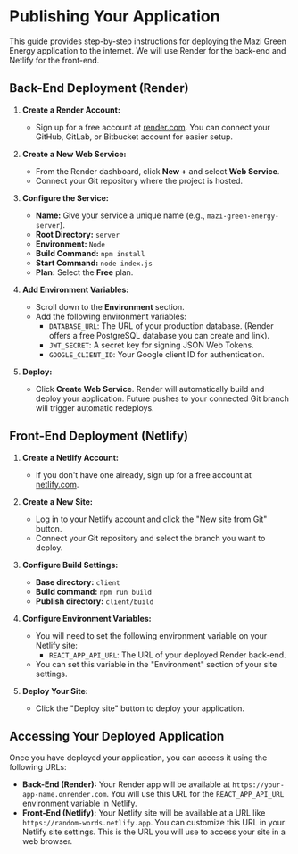 # Publishing Your Application

This guide provides step-by-step instructions for deploying the Mazi Green Energy application to the internet. We will use Render for the back-end and Netlify for the front-end.

## Back-End Deployment (Render)

1.  **Create a Render Account:**
    *   Sign up for a free account at [render.com](https://render.com/). You can connect your GitHub, GitLab, or Bitbucket account for easier setup.

2.  **Create a New Web Service:**
    *   From the Render dashboard, click **New +** and select **Web Service**.
    *   Connect your Git repository where the project is hosted.

3.  **Configure the Service:**
    *   **Name:** Give your service a unique name (e.g., `mazi-green-energy-server`).
    *   **Root Directory:** `server`
    *   **Environment:** `Node`
    *   **Build Command:** `npm install`
    *   **Start Command:** `node index.js`
    *   **Plan:** Select the **Free** plan.

4.  **Add Environment Variables:**
    *   Scroll down to the **Environment** section.
    *   Add the following environment variables:
        *   `DATABASE_URL`: The URL of your production database. (Render offers a free PostgreSQL database you can create and link).
        *   `JWT_SECRET`: A secret key for signing JSON Web Tokens.
        *   `GOOGLE_CLIENT_ID`: Your Google client ID for authentication.

5.  **Deploy:**
    *   Click **Create Web Service**. Render will automatically build and deploy your application. Future pushes to your connected Git branch will trigger automatic redeploys.

## Front-End Deployment (Netlify)

1.  **Create a Netlify Account:**
    *   If you don't have one already, sign up for a free account at [netlify.com](https://www.netlify.com/).

2.  **Create a New Site:**
    *   Log in to your Netlify account and click the "New site from Git" button.
    *   Connect your Git repository and select the branch you want to deploy.

3.  **Configure Build Settings:**
    *   **Base directory:** `client`
    *   **Build command:** `npm run build`
    *   **Publish directory:** `client/build`

4.  **Configure Environment Variables:**
    *   You will need to set the following environment variable on your Netlify site:
        *   `REACT_APP_API_URL`: The URL of your deployed Render back-end.
    *   You can set this variable in the "Environment" section of your site settings.

5.  **Deploy Your Site:**
    *   Click the "Deploy site" button to deploy your application.

## Accessing Your Deployed Application

Once you have deployed your application, you can access it using the following URLs:

*   **Back-End (Render):** Your Render app will be available at `https://your-app-name.onrender.com`. You will use this URL for the `REACT_APP_API_URL` environment variable in Netlify.
*   **Front-End (Netlify):** Your Netlify site will be available at a URL like `https://random-words.netlify.app`. You can customize this URL in your Netlify site settings. This is the URL you will use to access your site in a web browser.
